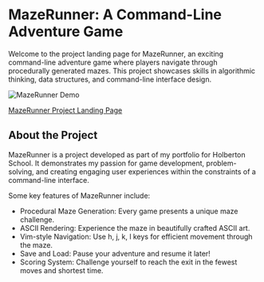 # MazeRunner: A Command-Line Adventure Game

Welcome to the project landing page for MazeRunner, an exciting command-line adventure game where players navigate through procedurally generated mazes. This project showcases skills in algorithmic thinking, data structures, and command-line interface design.

![MazeRunner Demo](./demo_game.gif)

[MazeRunner Project Landing Page](https://ronnyotieno20.github.io/2D_Maze_Runner/)

## About the Project

MazeRunner is a project developed as part of my portfolio for Holberton School. It demonstrates my passion for game development, problem-solving, and creating engaging user experiences within the constraints of a command-line interface.

Some key features of MazeRunner include:

- Procedural Maze Generation: Every game presents a unique maze challenge.
- ASCII Rendering: Experience the maze in beautifully crafted ASCII art.
- Vim-style Navigation: Use h, j, k, l keys for efficient movement through the maze.
- Save and Load: Pause your adventure and resume it later!
- Scoring System: Challenge yourself to reach the exit in the fewest moves and shortest time.

